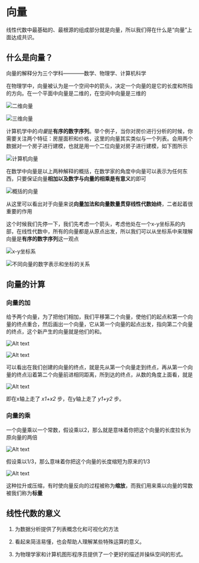 # 向量
线性代数中最基础的、最根源的组成部分就是向量，所以我们得在什么是“向量”上面达成共识。
## 什么是向量？

向量的解释分为三个学科————数学、物理学、计算机科学

在物理学中，向量被认为是一个空间中的箭头，决定一个向量的是它的长度和所指的方向。在一个平面中向量是二维的，在空间中向量是三维的

![二维向量](image/class1/image-1.png )

![三维向量](image/class1/image-2.png)

计算机学中的*向量*是**有序的数字序列**。举个例子，当你对房价进行分析的时候，你需要关注两个特征：房屋面积和价格，这里的向量其实类似与一个列表。会用两个数据对一个房子进行建模，也就是用一个二位向量对房子进行建模，如下图所示

![计算机向量](image/class1/image.png)

在数学中向量是以上两种解释的概括，在数学家的角度中向量可以表示为任何东西，只要保证向量**相加以及数字与向量的相乘是有意义**的即可

![概括的向量](image/class1/image-3.png)

从这里可以看出对于向量来说**向量加法和向量数量贯穿线性代数始终**，二者起着很重要的作用

这个时候我们先停一下，我们先考虑一个箭头，考虑他处在一个x-y坐标系的内部，在线性代数中，所有的向量都是从原点出发，所以我们可以从坐标系中来理解向量是**有序的数字序列**这一观点

![x-y坐标系](image/class1/image-4.png)

![不同向量的数字表示和坐标的关系](image/class1/image-5.png)

## 向量的计算

### 向量的加

给予两个向量，为了把他们相加，我们平移第二个向量，使他们的起点和第一个向量的终点重合，然后画出一个向量，它从第一个向量的起点出发，指向第二个向量的终点，这个新产生的向量就是他们的和。

![Alt text](image/class1/image-6.png)

![Alt text](image/class1/image-7.png)

可以看出在我们创建的向量的终点，就是先从第一个向量走到终点，再从第一个向量的终点沿着第二个向量前进相同距离，所到达的终点，从数的角度上面看，就是

![Alt text](image/class1/image-8.png)

即在x轴上走了 *x1+x2* 步，在y轴上走了 *y1+y2* 步。

### 向量的乘

一个向量乘以一个常数，假设乘以2，那么就是意味着你把这个向量的长度拉长为原向量的两倍

![Alt text](image/class1/image-9.png)

假设乘以1/3，那么意味着你把这个向量的长度缩短为原来的1/3

![Alt text](image/class1/image-10.png)

这种拉升或压缩，有时使向量反向的过程被称为**缩放**，而我们用来乘以向量的常数被我们称为**标量**

## 线性代数的意义
1. 为数据分析提供了列表概念化和可视化的方法

2. 看起来简洁易懂，也会帮助人理解某些特殊运算的意义。
3. 为物理学家和计算机图形程序员提供了一个更好的描述并操纵空间的形式。
